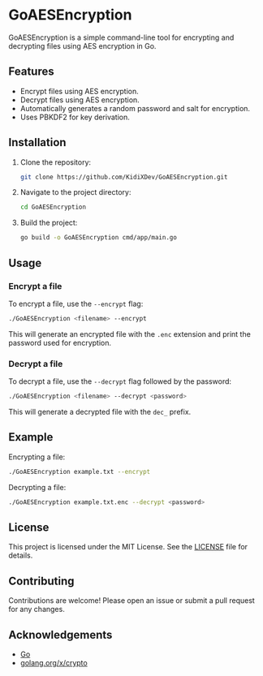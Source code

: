 # GoAESEncryption

GoAESEncryption is a simple command-line tool for encrypting and decrypting files using AES encryption in Go.

## Features

- Encrypt files using AES encryption.
- Decrypt files using AES encryption.
- Automatically generates a random password and salt for encryption.
- Uses PBKDF2 for key derivation.

## Installation

1. Clone the repository:
    ```bash
    git clone https://github.com/KidiXDev/GoAESEncryption.git
    ```
2. Navigate to the project directory:
    ```bash
    cd GoAESEncryption
    ```
3. Build the project:
    ```bash
    go build -o GoAESEncryption cmd/app/main.go
    ```

## Usage

### Encrypt a file

To encrypt a file, use the `--encrypt` flag:
```bash
./GoAESEncryption <filename> --encrypt
```
This will generate an encrypted file with the `.enc` extension and print the password used for encryption.

### Decrypt a file

To decrypt a file, use the `--decrypt` flag followed by the password:
```bash
./GoAESEncryption <filename> --decrypt <password>
```
This will generate a decrypted file with the `dec_` prefix.

## Example

Encrypting a file:
```bash
./GoAESEncryption example.txt --encrypt
```

Decrypting a file:
```bash
./GoAESEncryption example.txt.enc --decrypt <password>
```

## License

This project is licensed under the MIT License. See the [LICENSE](LICENSE) file for details.

## Contributing

Contributions are welcome! Please open an issue or submit a pull request for any changes.

## Acknowledgements

- [Go](https://go.dev/)
- [golang.org/x/crypto](https://pkg.go.dev/golang.org/x/crypto)
